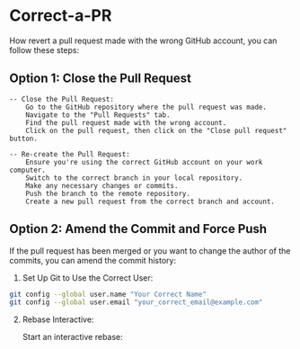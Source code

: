 # Correct-a-PR
How revert a pull request made with the wrong GitHub account, you can follow these steps:
## Option 1: Close the Pull Request

    -- Close the Pull Request:
        Go to the GitHub repository where the pull request was made.
        Navigate to the "Pull Requests" tab.
        Find the pull request made with the wrong account.
        Click on the pull request, then click on the "Close pull request" button.

    -- Re-create the Pull Request:
        Ensure you're using the correct GitHub account on your work computer.
        Switch to the correct branch in your local repository.
        Make any necessary changes or commits.
        Push the branch to the remote repository.
        Create a new pull request from the correct branch and account.

## Option 2: Amend the Commit and Force Push

If the pull request has been merged or you want to change the author of the commits, you can amend the commit history:
1. Set Up Git to Use the Correct User:
```bash
git config --global user.name "Your Correct Name"
git config --global user.email "your_correct_email@example.com"
```
2. Rebase Interactive:

    Start an interactive rebase:

